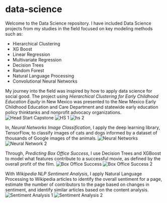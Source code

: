 # data-science
Welcome to the Data Science repository. I have included Data Science projects from my studies in the field focused on key modeling methods such as:
- Hierarchical Clustering
- XG Boost
- Linear Regression
- Multivariate Regression
- Decision Trees
- Random Forest
- Natural Language Processing
- Convolutional Neural Networks

My journey into the field was inspired by how to apply data science for social good. The project using *Hierarchical Clustering for Early Childhood Education Equity* in New Mexico was presented to the New Mexico Early Childhood Education and Care Department and statewide early education policy thinktanks and nonprofit advocacy organizations. 
![Head Start Capstone](https://user-images.githubusercontent.com/67302599/111367311-da6d4800-8651-11eb-8a6f-a8bac20b4246.jpeg)
![HS 1](https://user-images.githubusercontent.com/67302599/111369097-e4904600-8653-11eb-824e-d7844b76a7af.jpeg)
![hs 2](https://user-images.githubusercontent.com/67302599/111369115-e954fa00-8653-11eb-9496-703917d24e27.jpeg)

In, *Neural Networks Image Classification*, I apply the deep learning library, TensorFlow, to classify images of cats and dogs informed by a dataset of thousands of Google images of the animals. 
![Neural Networks](https://user-images.githubusercontent.com/67302599/111367270-ccb7c280-8651-11eb-8204-5df9abc2a890.jpeg)
![Neural Network 2](https://user-images.githubusercontent.com/67302599/111368722-721f6600-8653-11eb-8a35-083f6f44bdd9.jpeg)

Through, *Predicting Box Office Success*, I use Decision Trees and XGBoost to model what features contribute to a successful movie, as defined by the overall profit of the film.
![Box Office Success](https://user-images.githubusercontent.com/67302599/111368171-bf4f0800-8652-11eb-9bf8-80fc0adf4e1b.jpeg)
![Box Office Success 2](https://user-images.githubusercontent.com/67302599/111368175-c118cb80-8652-11eb-8fe2-0a9e97416327.jpeg)

With *Wikipedia NLP Sentiment Analysis*, I apply Natural Language Processing to Wikipedia articles to identify the overall sentiment for a page, estimate the number of contributors to the page based on changes in sentiment, and identify similar articles based on the content analysis.
![Sentiment Analysis 1](https://user-images.githubusercontent.com/67302599/111368640-5ddb6900-8653-11eb-88c8-4ad019524db0.jpeg)
![Sentiment Analysis 2](https://user-images.githubusercontent.com/67302599/111368649-5fa52c80-8653-11eb-81cf-f60c377aac29.jpeg)

